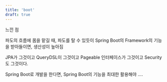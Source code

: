```yaml
---
title: 'boot'
draft: true
---
```

느낀 점

파도의 흐름에 몸을 맡길 때, 파도를 탈 수 있듯이
Spring Boot의 Framework의 기능을 받아들이면, 생산성이 높아짐

JPA가 그것이고
QueryDSL이 그것이고
Pageable 인터페이스가 그것이고
Security도 그것이다.

Spring Boot로 개발을 한다면, Spring Boot의 기능을 최대한 활용해야 ....
